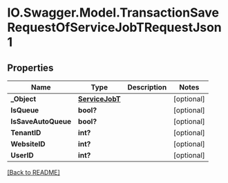 # IO.Swagger.Model.TransactionSaveRequestOfServiceJobTRequestJson1
## Properties

Name | Type | Description | Notes
------------ | ------------- | ------------- | -------------
**_Object** | [**ServiceJobT**](ServiceJobT.md) |  | [optional] 
**IsQueue** | **bool?** |  | [optional] 
**IsSaveAutoQueue** | **bool?** |  | [optional] 
**TenantID** | **int?** |  | [optional] 
**WebsiteID** | **int?** |  | [optional] 
**UserID** | **int?** |  | [optional] 

 [[Back to README]](../README.md)

